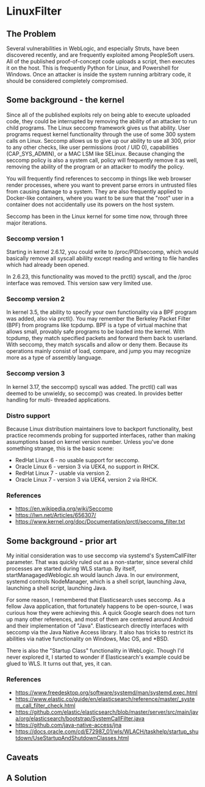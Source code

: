# LinuxFilter

## The Problem

Several vulnerabilities in WebLogic, and especially Struts, have been discovered
recently, and are frequently exploited among PeopleSoft users. All of the
published proof-of-concept code uploads a script, then executes it on the host.
This is frequently Python for Linux, and Powershell for Windows. Once an
attacker is inside the system running arbitrary code, it should be considered
completely compromised.

## Some background - the kernel

Since all of the published exploits rely on being able to execute uploaded code,
they could be interrupted by removing the ability of an attacker to run child
programs. The Linux seccomp framework gives us that ability. User programs
request kernel functionality through the use of some 300 system calls on Linux.
Seccomp allows us to give up our ability to use all 300, prior to any other
checks, like user permissions (root / UID 0), capabilities (CAP_SYS_ADMIN),
or a MAC LSM like SELinux. Because changing the seccomp policy is also a system
call, policy will frequently remove it as well, removing the ability of the
program or an attacker to modify the policy.

You will frequently find references to seccomp in things like web browser
render processes, where you want to prevent parse errors in untrusted files
from causing damage to a system. They are also frequently applied to Docker-like
containers, where you want to be sure that the "root" user in a container does
not accidentally use its powers on the host system.

Seccomp has been in the Linux kernel for some time now, through three major
iterations.

### Seccomp version 1

Starting in kernel 2.6.12, you could write to /proc/PID/seccomp, which would
basically remove all syscall abililty except reading and writing to file
handles which had already been opened.

In 2.6.23, this functionality was moved to the prctl() syscall, and the /proc
interface was removed. This version saw very limited use.

### Seccomp version 2

In kernel 3.5, the ability to specify your own functionality via a BPF program
was added, also via prctl(). You may remember the Berkeley Packet Filter (BPF)
from programs like tcpdump. BPF is a type of virtual machine that allows small,
provably safe programs to be loaded into the kernel. With tcpdump, they match
specified packets and forward them back to userland. With seccomp, they match
syscalls and allow or deny them. Because its operations mainly consist of load,
compare, and jump you may recognize more as a type of assembly language.

### Seccomp version 3

In kernel 3.17, the seccomp() syscall was added. The prctl() call was deemed to
be unwieldy, so seccomp() was created. In provides better handling for multi-
threaded applications.

### Distro support

Because Linux distribution maintainers love to backport functionality, best
practice recommends probing for supported interfaces, rather than making
assumptions based on kernel version number. Unless you've done something
strange, this is the basic scene:

* RedHat Linux 6 - no usable support for seccomp.
* Oracle Linux 6 - version 3 via UEK4, no support in RHCK.
* RedHat Linux 7 - usable via version 2.
* Oracle Linux 7 - version 3 via UEK4, version 2 via RHCK.

### References

* https://en.wikipedia.org/wiki/Seccomp
* https://lwn.net/Articles/656307/
* https://www.kernel.org/doc/Documentation/prctl/seccomp_filter.txt

## Some background - prior art

My initial consideration was to use seccomp via systemd's SystemCallFilter
parameter. That was quickly ruled out as a non-starter, since several child
processes are started during WLS startup. By itself, startManagagedWeblogic.sh
would launch Java. In our environment, systemd controls NodeManager, which is
a shell script, launching Java, launching a shell script, launching Java.

For some reason, I remembered that Elasticsearch uses seccomp. As a fellow Java
application, that fortunately happens to be open-source, I was curious how they
were achieving this. A quick Google search does not turn up many other
references, and most of them are centered around Android and their
implementation of "Java". Elasticsearch directly interfaces with seccomp via
the Java Native Access library. It also has tricks to restrict its abilities
via native functionality on Windows, Mac OS, and *BSD.

There is also the "Startup Class" functionality in WebLogic. Though I'd never
explored it, I started to wonder if Elasticsearch's example could be glued to
WLS. It turns out that, yes, it can.

### References

* https://www.freedesktop.org/software/systemd/man/systemd.exec.html
* https://www.elastic.co/guide/en/elasticsearch/reference/master/_system_call_filter_check.html
* https://github.com/elastic/elasticsearch/blob/master/server/src/main/java/org/elasticsearch/bootstrap/SystemCallFilter.java
* https://github.com/java-native-access/jna
* https://docs.oracle.com/cd/E72987_01/wls/WLACH/taskhelp/startup_shutdown/UseStartupAndShutdownClasses.html

## Caveats

## A Solution

